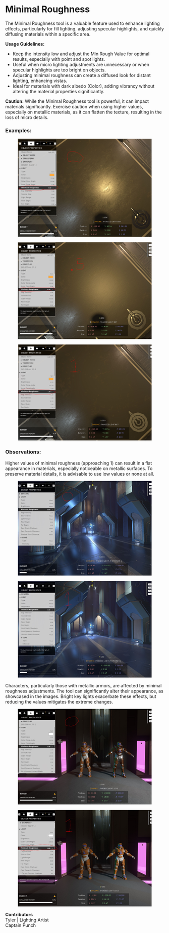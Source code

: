 # Minimal Roughness

The Minimal Roughness tool is a valuable feature used to enhance lighting effects, particularly for fill lighting, adjusting specular highlights, and quickly diffusing materials within a specific area.

**Usage Guidelines:**

* Keep the intensity low and adjust the Min Rough Value for optimal results, especially with point and spot lights.
* Useful when micro lighting adjustments are unnecessary or when specular highlights are too bright on objects.
* Adjusting minimal roughness can create a diffused look for distant lighting, enhancing vistas.
* Ideal for materials with dark albedo (Color), adding vibrancy without altering the material properties significantly.

**Caution:** While the Minimal Roughness tool is powerful, it can impact materials significantly. Exercise caution when using higher values, especially on metallic materials, as it can flatten the texture, resulting in the loss of micro details.

### Examples:

<figure><img src="../../../.gitbook/assets/min-roughness-7.png" alt=""><figcaption></figcaption></figure>

<figure><img src="../../../.gitbook/assets/min-roughness-3.png" alt=""><figcaption></figcaption></figure>

<figure><img src="../../../.gitbook/assets/min-roughness-6.png" alt=""><figcaption></figcaption></figure>

### Observations:

Higher values of minimal roughness (approaching 1) can result in a flat appearance in materials, especially noticeable on metallic surfaces. To preserve material details, it is advisable to use low values or none at all.

<figure><img src="../../../.gitbook/assets/min-roughness-2.png" alt=""><figcaption></figcaption></figure>

<figure><img src="../../../.gitbook/assets/min-roughness-4.png" alt=""><figcaption></figcaption></figure>

Characters, particularly those with metallic armors, are affected by minimal roughness adjustments. The tool can significantly alter their appearance, as showcased in the images. Bright key lights exacerbate these effects, but reducing the values mitigates the extreme changes.

<figure><img src="../../../.gitbook/assets/min-roughness-1.png" alt=""><figcaption></figcaption></figure>

<figure><img src="../../../.gitbook/assets/min-roughness-5.png" alt=""><figcaption></figcaption></figure>

**Contributors**\
Tyler | Lighting Artist\
Captain Punch

